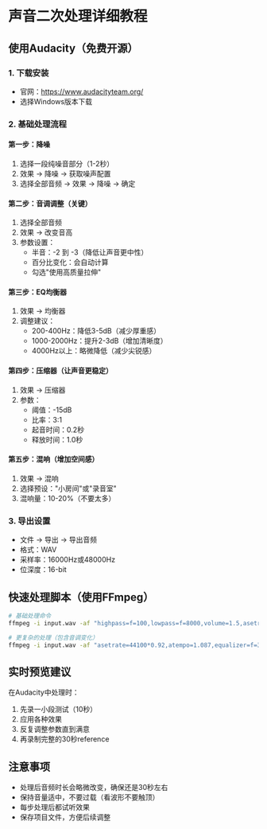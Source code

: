 # 声音二次处理详细教程

## 使用Audacity（免费开源）

### 1. 下载安装
- 官网：https://www.audacityteam.org/
- 选择Windows版本下载

### 2. 基础处理流程

#### 第一步：降噪
1. 选择一段纯噪音部分（1-2秒）
2. 效果 → 降噪 → 获取噪声配置
3. 选择全部音频 → 效果 → 降噪 → 确定

#### 第二步：音调调整（关键）
1. 选择全部音频
2. 效果 → 改变音高
3. 参数设置：
   - 半音：-2 到 -3（降低让声音更中性）
   - 百分比变化：会自动计算
   - 勾选"使用高质量拉伸"

#### 第三步：EQ均衡器
1. 效果 → 均衡器
2. 调整建议：
   - 200-400Hz：降低3-5dB（减少厚重感）
   - 1000-2000Hz：提升2-3dB（增加清晰度）
   - 4000Hz以上：略微降低（减少尖锐感）

#### 第四步：压缩器（让声音更稳定）
1. 效果 → 压缩器
2. 参数：
   - 阈值：-15dB
   - 比率：3:1
   - 起音时间：0.2秒
   - 释放时间：1.0秒

#### 第五步：混响（增加空间感）
1. 效果 → 混响
2. 选择预设："小房间"或"录音室"
3. 混响量：10-20%（不要太多）

### 3. 导出设置
- 文件 → 导出 → 导出音频
- 格式：WAV
- 采样率：16000Hz或48000Hz
- 位深度：16-bit

## 快速处理脚本（使用FFmpeg）

```bash
# 基础处理命令
ffmpeg -i input.wav -af "highpass=f=100,lowpass=f=8000,volume=1.5,asetrate=44100*0.95,atempo=1.05" output.wav

# 更复杂的处理（包含音调变化）
ffmpeg -i input.wav -af "asetrate=44100*0.92,atempo=1.087,equalizer=f=300:t=h:w=200:g=-3,equalizer=f=1500:t=h:w=200:g=2" output.wav
```

## 实时预览建议

在Audacity中处理时：
1. 先录一小段测试（10秒）
2. 应用各种效果
3. 反复调整参数直到满意
4. 再录制完整的30秒reference

## 注意事项

- 处理后音频时长会略微改变，确保还是30秒左右
- 保持音量适中，不要过载（看波形不要触顶）
- 每步处理后都试听效果
- 保存项目文件，方便后续调整